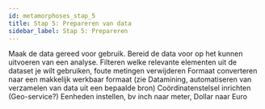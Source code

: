 ```yaml
---
id: metamorphoses_stap_5
title: Stap 5: Prepareren van data
sidebar_label: Stap 5: Prepareren
---
```


Maak de data gereed voor gebruik. Bereid de data voor op het kunnen uitvoeren van een analyse.
	Filteren welke relevante elementen uit de dataset je wilt gebruiken, foute metingen verwijderen
	Formaat converteren naar een makkelijk werkbaar formaat (zie Datamining, automatiseren van verzamelen van data uit een bepaalde bron)
	Coördinatenstelsel inrichten (Geo-service?)
	Eenheden instellen, bv inch naar meter, Dollar naar Euro